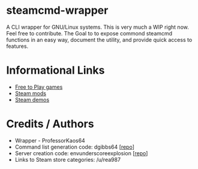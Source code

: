 # steamcmd-wrapper

A CLI wrapper for GNU/Linux systems. This is very much a WIP right now. Feel free to contribute. The Goal to to expose commond steamcmd functions in an easy way, document the utility, and provide quick access to features.

# Informational Links

* [Free to Play games](http://store.steampowered.com/genre/Free%20to%20Play/)
* [Steam mods](http://store.steampowered.com/search/?category1=997)
* [Steam demos](http://store.steampowered.com/search/?category1=10)

# Credits / Authors

* Wrapper - ProfessorKaos64
* Command list generation code: dgibbs64 [[repo](https://github.com/dgibbs64/SteamCMD-Commands-List)]
* Server creation code: envunderscoreexplosion [[repo](https://github.com/envunderscoreexplosion/steamcmdscript)]
* Links to Steam store categories: /u/rea987
